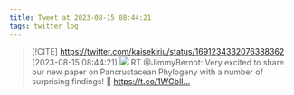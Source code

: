 ```yaml
---
title: Tweet at 2023-08-15 08:44:21
tags: twitter_log
---
```


> [!CITE] https://twitter.com/kaisekiriu/status/1691234332076388362 (2023-08-15 08:44:21)
> ![](https://twitter.com/kaisekiriu/status/1691234332076388362)
> RT @JimmyBernot: Very excited to share our new paper on Pancrustacean Phylogeny with a number of surprising findings! 🧵 https://t.co/1WGblI…
